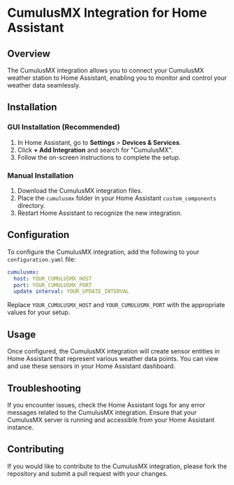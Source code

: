 # CumulusMX Integration for Home Assistant

## Overview
The CumulusMX integration allows you to connect your CumulusMX weather station to Home Assistant, enabling you to monitor and control your weather data seamlessly.

## Installation

### GUI Installation (Recommended)
1. In Home Assistant, go to **Settings** > **Devices & Services**.
2. Click **+ Add Integration** and search for "CumulusMX".
3. Follow the on-screen instructions to complete the setup.

### Manual Installation
1. Download the CumulusMX integration files.
2. Place the `cumulusmx` folder in your Home Assistant `custom_components` directory.
3. Restart Home Assistant to recognize the new integration.

## Configuration
To configure the CumulusMX integration, add the following to your `configuration.yaml` file:

```yaml
cumulusmx:
  host: YOUR_CUMULUSMX_HOST
  port: YOUR_CUMULUSMX_PORT
  update interval: YOUR_UPDATE_INTERVAL
```

Replace `YOUR_CUMULUSMX_HOST` and `YOUR_CUMULUSMX_PORT` with the appropriate values for your setup.

## Usage
Once configured, the CumulusMX integration will create sensor entities in Home Assistant that represent various weather data points. You can view and use these sensors in your Home Assistant dashboard.

## Troubleshooting
If you encounter issues, check the Home Assistant logs for any error messages related to the CumulusMX integration. Ensure that your CumulusMX server is running and accessible from your Home Assistant instance.

## Contributing
If you would like to contribute to the CumulusMX integration, please fork the repository and submit a pull request with your changes.